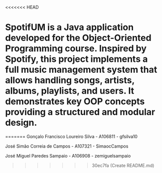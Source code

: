 <<<<<<< HEAD
# SpotifUM is a Java application developed for the Object-Oriented Programming course. Inspired by Spotify, this project implements a full music management system that allows handling songs, artists, albums, playlists, and users.  It demonstrates key OOP concepts  providing a structured and modular design. 
=======
Gonçalo Francisco Loureiro Silva - A106811 - gfsilva10

José Simão Correia de Campos - A107321 - SimaocCampos

José Miguel Paredes Sampaio - A106908 - zemiguelsampaio
>>>>>>> 30ec7fa (Create README.md)
